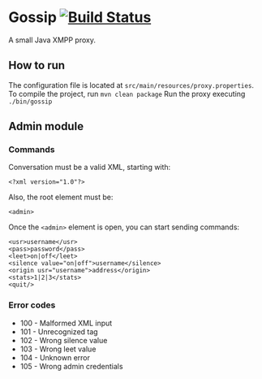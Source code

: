 Gossip [![Build Status](https://magnum.travis-ci.com/federicobond/gossip.svg?token=Hy1MxCczXxbQ4G3UZZgp&branch=master)](https://magnum.travis-ci.com/federicobond/gossip)
======

A small Java XMPP proxy.

## How to run
The configuration file is located at `src/main/resources/proxy.properties`.  
To compile the project, run `mvn clean package`
Run the proxy executing `./bin/gossip`


## Admin module
### Commands

Conversation must be a valid XML, starting with:
```
<?xml version="1.0"?>
```

Also, the root element must be:
```
<admin>
```

Once the `<admin>` element is open, you can start sending commands:
```
<usr>username</usr>
<pass>password</pass>
<leet>on|off</leet>
<silence value="on|off">username</silence>
<origin usr="username">address</origin>
<stats>1|2|3</stats>
<quit/>
```

### Error codes

 * 100 - Malformed XML input
 * 101 - Unrecognized tag
 * 102 - Wrong silence value
 * 103 - Wrong leet value
 * 104 - Unknown error
 * 105 - Wrong admin credentials


